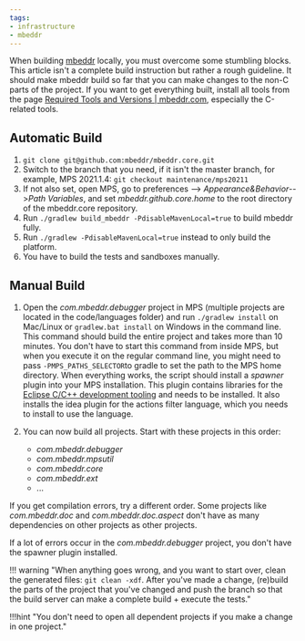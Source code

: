 ```yaml
---
tags:
- infrastructure
- mbeddr
---
```


When building [mbeddr](https://github.com/mbeddr/mbeddr.core) locally, you must overcome some stumbling blocks. This article isn't a complete build instruction but rather a rough guideline. It should make mbeddr build so far that you can make changes to the non-C parts of the project. If you want to get everything built, install all tools from the page [Required Tools and Versions | mbeddr.com](http://mbeddr.com/download.html#RequiredToolsAndVersions), especially the C-related tools.

## Automatic Build

1. `git clone git@github.com:mbeddr/mbeddr.core.git`
2. Switch to the branch that you need, if it isn't the master branch, for example, MPS 2021.1.4: `git checkout maintenance/mps20211`
3. If not also set, open MPS, go to preferences --> *Appearance&Behavior*-->*Path Variables*, and set *mbeddr.github.core.home* to the root directory of the mbeddr\.core repository.
4. Run `./gradlew build_mbeddr -PdisableMavenLocal=true` to build mbeddr fully.
5. Run `./gradlew -PdisableMavenLocal=true` instead to only build the platform.
6. You have to build the tests and sandboxes manually.

## Manual Build

1. Open the *com.mbeddr.debugger* project in MPS (multiple projects are located in the code/languages folder) and run `./gradlew install` on Mac/Linux or `gradlew.bat install` on Windows in the command line. This command should build the entire project and takes more than 10 minutes. You don't have to start this command from inside MPS, but when you execute it on the regular command line, you might need to pass `-PMPS_PATHS_SELECTOR`to gradle to set the path to the MPS home directory. When everything works, the script should install a *spawner* plugin into your MPS installation. This plugin contains libraries for the [Eclipse C/C++ development tooling](https://www.eclipse.org/cdt/) and needs to be installed. It also installs the idea plugin for the actions filter language, which you needs to install to use the language.
2. You can now build all projects. Start with these projects in this order:

    - *com.mbeddr.debugger*
    - *com.mbeddr.mpsutil*
    - *com.mbeddr.core*
    - *com.mbeddr.ext*
    - ...

If you get compilation errors, try a different order. Some projects like *com.mbeddr.doc* and *com.mbeddr.doc.aspect* don't have as many dependencies on other projects as other projects.

If a lot of errors occur in the *com.mbeddr.debugger* project, you don't have the spawner plugin installed.

!!! warning "When anything goes wrong, and you want to start over, clean the generated files: `git clean -xdf`. After you've made a change, (re)build the parts of the project that you've changed and push the branch so that the build server can make a complete build + execute the tests."

!!!hint "You don't need to open all dependent projects if you make a change in one project."